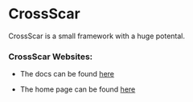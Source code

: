 # CrossScar

CrossScar is a small framework with a huge potental.

### CrossScar Websites:

* The docs can be found [here](https://crossscar.commandergl.repl.co/docs/)

* The home page can be found [here](https://crossscar.commandergl.repl.co)